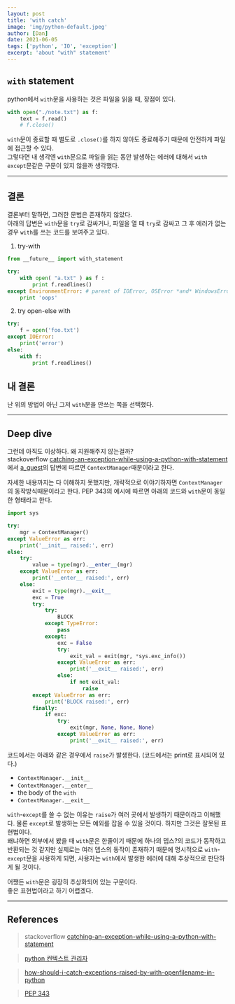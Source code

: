 ```yaml
---
layout: post
title: 'with catch'
image: 'img/python-default.jpeg'
author: [Dan]
date: 2021-06-05
tags: ['python', 'IO', 'exception']
excerpt: 'about "with" statement'
---
```


## `with` statement

python에서 `with`문을 사용하는 것은 파일을 읽을 때, 장점이 있다.

```python
with open("./note.txt") as f:
    text = f.read()
    # f.close()
```

`with`문이 종료할 때 별도로 `.close()`를 하지 않아도 종료해주기 때문에 안전하게 파일에 접근할 수 있다.  
그렇다면 내 생각엔 `with`문으로 파일을 읽는 동안 발생하는 에러에 대해서 `with except`문같은 구문이 있지 않을까 생각했다.

---

## 결론

결론부터 말하면, 그러한 문법은 존재하지 않았다.  
아래의 답변은 `with`문을 `try`로 감싸거나, 파일을 열 때 `try`로 감싸고 그 후 에러가 없는 경우 `with`를 쓰는 코드를 보여주고 있다.

1. try-with

```python
from __future__ import with_statement

try:
    with open( "a.txt" ) as f :
        print f.readlines()
except EnvironmentError: # parent of IOError, OSError *and* WindowsError where available
    print 'oops'
```

2. try open-else with

```python
try:
    f = open('foo.txt')
except IOError:
    print('error')
else:
    with f:
        print f.readlines()
```

## 내 결론

난 위의 방법이 아닌 그저 `with`문을 안쓰는 쪽을 선택했다.

---

## Deep dive

그런데 아직도 이상하다. 왜 지원해주지 않는걸까?  
stackoverflow [catching-an-exception-while-using-a-python-with-statement](https://stackoverflow.com/questions/713794/catching-an-exception-while-using-a-python-with-statement)에서 [a_guest](https://stackoverflow.com/users/3767239/a-guest)의 답변에 따르면 `ContextManager`때문이라고 한다.

자세한 내용까지는 다 이해하지 못했지만, 개략적으로 이야기하자면 `ContextManager`의 동작방식때문이라고 한다. PEP 343의 예시에 따르면 아래의 코드와 `with`문이 동일한 형태라고 한다.

```python
import sys

try:
    mgr = ContextManager()
except ValueError as err:
    print('__init__ raised:', err)
else:
    try:
        value = type(mgr).__enter__(mgr)
    except ValueError as err:
        print('__enter__ raised:', err)
    else:
        exit = type(mgr).__exit__
        exc = True
        try:
            try:
                BLOCK
            except TypeError:
                pass
            except:
                exc = False
                try:
                    exit_val = exit(mgr, *sys.exc_info())
                except ValueError as err:
                    print('__exit__ raised:', err)
                else:
                    if not exit_val:
                        raise
        except ValueError as err:
            print('BLOCK raised:', err)
        finally:
            if exc:
                try:
                    exit(mgr, None, None, None)
                except ValueError as err:
                    print('__exit__ raised:', err)
```

코드에서는 아래와 같은 경우에서 `raise`가 발생한다. (코드에서는 print로 표시되어 있다.)

- `ContextManager.__init__`
- `ContextManager.__enter__`
- the body of the `with`
- `ContextManager.__exit__`

`with`-`except`를 쓸 수 없는 이유는 `raise`가 여러 곳에서 발생하기 때문이라고 이해했다.
물론 `except`로 발생하는 모든 예외를 잡을 수 있을 것이다. 하지만 그것은 잘못된 표현법이다.  
왜냐하면 외부에서 봤을 때 `with`문은 한줄이기 때문에 하나의 뎁스?의 코드가 동작하고 반환되는 것 같지만 실제로는 여러 뎁스의 동작이 존재하기 때문에 명시적으로 `with`-`except`문을 사용하게 되면, 사용자는 `with`에서 발생한 에러에 대해 추상적으로 판단하게 될 것이다.

어쨌든 `with`문은 굉장히 추상화되어 있는 구문이다.  
좋은 표현법이라고 하기 어렵겠다.

---

## References

> stackoverflow [catching-an-exception-while-using-a-python-with-statement](https://stackoverflow.com/questions/713794/catching-an-exception-while-using-a-python-with-statement)

> [python 컨텍스트 관리자](https://docs.python.org/ko/3/library/stdtypes.html#context-manager-types)

> [how-should-i-catch-exceptions-raised-by-with-openfilename-in-python](https://stackoverflow.com/questions/32685951/how-should-i-catch-exceptions-raised-by-with-openfilename-in-python)

> [PEP 343](https://www.python.org/dev/peps/pep-0343/)
